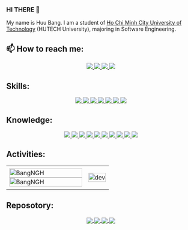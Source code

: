 ### HI THERE 👋
My name is Huu Bang. I am a student of [Ho Chi Minh City University of Technology](https://www.hutech.edu.vn/) (HUTECH University), majoring in Software Engineering.<br>
## 📫 How to reach me: 
<p align="center">
  <a href="https://www.facebook.com/BangNGH/" alt="Facebook">
    <img src="https://img.icons8.com/fluent/48/000000/facebook-new.png" target="_blank" />
  </a> 
  <a href="mailto:BangNGH@gmail.com" alt="Email">
    <img src="https://img.icons8.com/fluent/48/000000/mailing.png"/>
  </a>
    <a href="https://www.instagram.com/_nghbang/" alt="Instagram">
    <img src="https://skillicons.dev/icons?i=instagram" target="_blank" />
  </a> 
   <a href="https://github.com/BangNGH" alt="Github">
    <img src="https://skillicons.dev/icons?i=github" target="_blank" />
  </a> 
</p>

## Skills: 
<p align="center">
   <a href="https://github.com/BangNGH" alt="Github">
   <img src="https://skillicons.dev/icons?i=postman"/>
  <img src="https://img.icons8.com/color/48/000000/microsoft-sql-server.png"/>
  <img src="https://img.icons8.com/color/48/000000/mysql-logo.png"/>
  <img src="https://img.icons8.com/color/48/000000/git.png"/>
  <img src="https://img.icons8.com/color/48/000000/github-2.png"/>
  <img src="https://img.icons8.com/color/48/000000/visual-studio-code-2019.png"/>
  <img src="https://img.icons8.com/color/48/null/visual-studio--v2.png"/>
  </a>
</p>

## Knowledge: 
<p align="center">
   <a href="https://github.com/BangNGH" alt="Github">
  <img src="https://skillicons.dev/icons?i=dotnet"/>
<img src="https://skillicons.dev/icons?i=c"/>
  <img src="https://skillicons.dev/icons?i=cs"/>
<img src="https://skillicons.dev/icons?i=mysql"/>
 <img src="https://skillicons.dev/icons?i=java"/>
 <img src="https://skillicons.dev/icons?i=spring"/>
  <img src="https://skillicons.dev/icons?i=js"/>
   <img src="https://skillicons.dev/icons?i=html"/>
    <img src="https://skillicons.dev/icons?i=css"/>
   <img src="https://skillicons.dev/icons?i=bootstrap"/>
       </a>
</p>

## Activities:

<table style="width:100%;">
  <tr>
    <td>
      <img src="https://github-readme-stats.vercel.app/api/top-langs/?username=BangNGH&bg_color=FFFFFF00&text_color=179fa3&layout=compact&hide=CSS&langs_count=10&custom_title=Language" alt="BangNGH" width="100%"/>
      <img src="https://github-readme-stats.vercel.app/api?username=BangNGH&bg_color=FFFFFF00&text_color=179fa3&show_icons=true&count_private=true&include_all_commits=true&custom_title=Activities%20on%20Github" alt="BangNGH" width="100%"/>
    </td>
    <td>
      <p align="center"> 
        <img src="https://cdn.dribbble.com/users/1059583/screenshots/4171367/coding-freak.gif" alt="dev" width="100%"/>
      </p>
    </td>
  </tr>
</table>

## Reposotory:

<p align="center">
<a href="https://github.com/BangNGH/Coach_Ticket_Website">
  <!-- Change the `github-readme-stats.anuraghazra1.vercel.app` to `github-readme-stats.vercel.app`  -->
  <img align="center" src="https://github-readme-stats.vercel.app/api/pin/?username=BangNGH&repo=Coach_Ticket_Website&theme=vue" />
</a>    
<a href="https://github.com/BangNGH/FurnitureStore">
  <!-- Change the `github-readme-stats.anuraghazra1.vercel.app` to `github-readme-stats.vercel.app`  -->
  <img align="center" src="https://github-readme-stats.vercel.app/api/pin/?username=BangNGH&repo=FurnitureStore&theme=buefy" />
</a>

<a href="https://github.com/BangNGH/ManageBooks">
  <!-- Change the `github-readme-stats.anuraghazra1.vercel.app` to `github-readme-stats.vercel.app`  -->
  <img align="center" src="https://github-readme-stats.vercel.app/api/pin/?username=BangNGH&repo=ManageBooks&theme=shadow_blue" />
</a>    
<a href="https://github.com/BangNGH/BookStore">
  <!-- Change the `github-readme-stats.anuraghazra1.vercel.app` to `github-readme-stats.vercel.app`  -->
  <img align="center" src="https://github-readme-stats.vercel.app/api/pin/?username=BangNGH&repo=BookStore&theme=graywhite" />
</a>    
</p>

